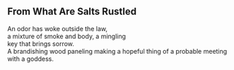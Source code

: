 From What Are Salts Rustled
---------------------------
An odor has woke outside the law,  
a mixture of smoke and body, a mingling  
key that brings sorrow.  
A brandishing wood paneling making a hopeful thing of a probable meeting with a goddess.  
